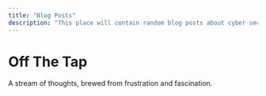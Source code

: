 ```yaml
---
title: "Blog Posts"
description: "This place will contain random blog posts about cyber security stuff"
---
```


# Off The Tap

A stream of thoughts, brewed from frustration and fascination.
